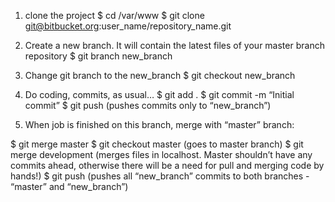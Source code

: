1) clone the project
$ cd /var/www
$ git clone git@bitbucket.org:user_name/repository_name.git

2) Create a new branch. It will contain the latest files of your master branch repository
$ git branch new_branch

3) Change git branch to the new_branch
$ git checkout new_branch

4) Do coding, commits, as usual…
$ git add .
$ git commit -m “Initial commit”
$ git push (pushes commits only to “new_branch”)

5) When job is finished on this branch, merge with “master” branch:

$ git merge master
$ git checkout master (goes to master branch)
$ git merge development (merges files in localhost. Master shouldn’t have any  commits ahead, otherwise there will be a need for pull and merging code by hands!)
$ git push (pushes all “new_branch” commits to both branches - “master” and “new_branch”)
